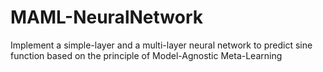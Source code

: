 # MAML-NeuralNetwork
Implement a simple-layer and a multi-layer neural network to predict sine function based on the principle of Model-Agnostic Meta-Learning
